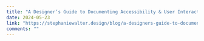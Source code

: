 ```yaml
---
title: "A Designer’s Guide to Documenting Accessibility & User Interactions by Stéphanie Walter"
date: 2024-05-23
link: "https://stephaniewalter.design/blog/a-designers-guide-to-documenting-accessibility-user-interactions/"
comments: ""
---
```


